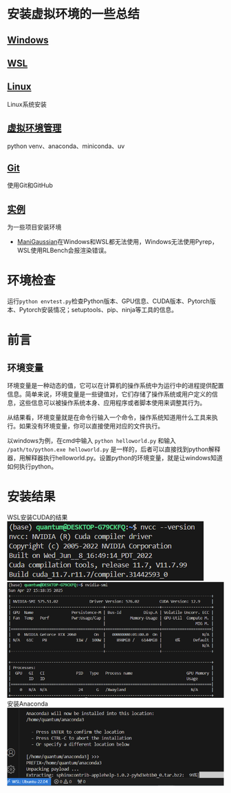 # 安装虚拟环境的一些总结

## [Windows](./Windows/readme.md)

## [WSL](./WSL/readme.md)

## [Linux](./Linux/readme.md)
Linux系统安装
## [虚拟环境管理](./venv.md)
python venv、anaconda、miniconda、uv
## [Git](./Git/readme.md)
使用Git和GitHub
## [实例](./EnvInstallEg/readme.md) 
为一些项目安装环境
- [ManiGaussian](./EnvInstallEg/EnvInstallEg\ManiGaussian.md)在Windows和WSL都无法使用，Windows无法使用Pyrep，WSL使用RLBench会报渲染错误。

# 环境检查
运行`python envtest.py`检查Python版本、GPU信息、CUDA版本、Pytorch版本、Pytorch安装情况；setuptools、pip、ninja等工具的信息。

# 前言
## 环境变量
环境变量是一种动态的值，它可以在计算机的操作系统中为运行中的进程提供配置信息。简单来说，环境变量是一些键值对，它们存储了操作系统或用户定义的信息，这些信息可以被操作系统本身、应用程序或者脚本使用来调整其行为。

从结果看，环境变量就是在命令行输入一个命令，操作系统知道用什么工具来执行。如果没有环境变量，你可以直接使用对应的文件执行。

以windows为例，在cmd中输入  `python helloworld.py`
和输入 `/path/to/python.exe helloworld.py`
是一样的，后者可以直接找到python解释器，用解释器执行helloworld.py。设置python的环境变量，就是让windows知道如何执行python。

# 安装结果
WSL安装CUDA的结果
<img src="./png/img_nvcc.png">
<img src="./png/img_nvidia.png">
安装Anaconda
<img src="./png/img_anaconda.png">
